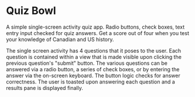 # Quiz Bowl

A simple single-screen activity quiz app. Radio buttons, check boxes, text entry input checked for quiz answers. Get a score out of four when you test your knowledge of Canadian and US history.

The single screen activity has 4 questions that it poses to the user. Each question is contained within a view that is made visible upon clicking the previous question's "submit" button. The various questions can be answered via a radio button, a series of check boxes, or by entering the answer via the on-screen keyboard. The button logic checks for answer correctness. The user is toasted upon answering each question and a results pane is displayed finally.
